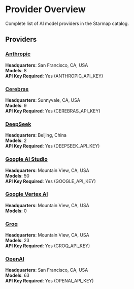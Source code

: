 # Provider Overview

Complete list of AI model providers in the Starmap catalog.

## Providers

### [Anthropic](./anthropic/README.md)

**Headquarters**: San Francisco, CA, USA  
**Models**: 8  
**API Key Required**: Yes (ANTHROPIC_API_KEY)  

### [Cerebras](./cerebras/README.md)

**Headquarters**: Sunnyvale, CA, USA  
**Models**: 9  
**API Key Required**: Yes (CEREBRAS_API_KEY)  

### [DeepSeek](./deepseek/README.md)

**Headquarters**: Beijing, China  
**Models**: 2  
**API Key Required**: Yes (DEEPSEEK_API_KEY)  

### [Google AI Studio](./google-ai-studio/README.md)

**Headquarters**: Mountain View, CA, USA  
**Models**: 50  
**API Key Required**: Yes (GOOGLE_API_KEY)  

### [Google Vertex AI](./google-vertex/README.md)

**Headquarters**: Mountain View, CA, USA  
**Models**: 0  

### [Groq](./groq/README.md)

**Headquarters**: Mountain View, CA, USA  
**Models**: 23  
**API Key Required**: Yes (GROQ_API_KEY)  

### [OpenAI](./openai/README.md)

**Headquarters**: San Francisco, CA, USA  
**Models**: 63  
**API Key Required**: Yes (OPENAI_API_KEY)  

